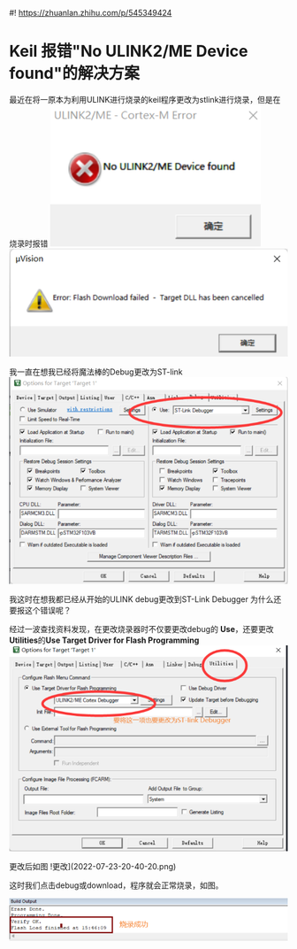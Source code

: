 #! https://zhuanlan.zhihu.com/p/545349424
# Keil 报错"No ULINK2/ME Device found"的解决方案

最近在将一原本为利用ULINK进行烧录的keil程序更改为stlink进行烧录，但是在烧录时报错
![keil报错](2022-07-23-20-37-24.png)
![keil报错](2022-07-23-20-37-46.png)

我一直在想我已经将魔法棒的Debug更改为ST-link
![魔法棒debug更改](2022-07-23-20-38-29.png)

我这时在想我都已经从开始的ULINK debug更改到ST-Link Debugger 为什么还要报这个错误呢？

经过一波查找资料发现，在更改烧录器时不仅要更改debug的 **Use**，还要更改**Utilities**的**Use Target Driver for Flash Programming**
![更改选项](2022-07-23-20-39-50.png)

更改后如图
!更改](2022-07-23-20-40-20.png)

这时我们点击debug或download，程序就会正常烧录，如图。

![更改后的效果](2022-07-23-20-41-23.png)
